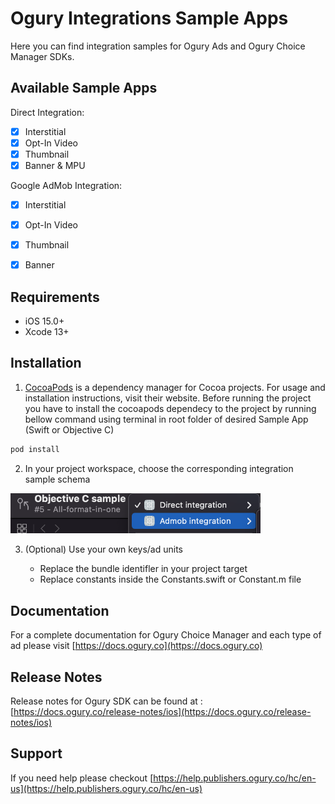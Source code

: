 # Ogury Integrations Sample Apps

Here you can find integration samples for Ogury Ads and Ogury Choice Manager SDKs.

## Available Sample Apps
Direct Integration:
- [x] Interstitial
- [x] Opt-In Video
- [x] Thumbnail
- [x] Banner & MPU

Google AdMob Integration:
- [x] Interstitial
- [x] Opt-In Video
- [x] Thumbnail
- [x] Banner


## Requirements
- iOS 15.0+
- Xcode 13+

## Installation

1. [CocoaPods](https://cocoapods.org) is a dependency manager for Cocoa projects. For usage and installation instructions, visit their website.
 Before running the project you have to install the cocoapods dependecy to the project by running bellow command using terminal in root folder of desired Sample App (Swift or Objective C)

```bash
pod install
```


2. In your project workspace, choose the corresponding integration sample schema

<img src="images/changeSchema.png"  width="400">


3. (Optional) Use your own keys/ad units

    - Replace the bundle identifler in your project target
    - Replace constants inside the Constants.swift or Constant.m file


## Documentation
For a complete documentation for Ogury Choice Manager and each type of ad please visit [https://docs.ogury.co](https://docs.ogury.co)

## Release Notes
Release notes for Ogury SDK can be found at : [https://docs.ogury.co/release-notes/ios](https://docs.ogury.co/release-notes/ios)

## Support
If you need help please checkout [https://help.publishers.ogury.co/hc/en-us](https://help.publishers.ogury.co/hc/en-us)
